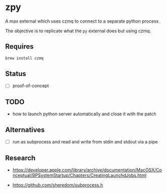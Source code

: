 # zpy

A max external which uses czmq to connect to a separate python process

The objective is to replicate what the `py` external does but using czmq.


## Requires

```bash
brew install czmq
```



## Status

- [ ] proof-of-concept




## TODO

- how to launch python server automatically and close it with the patch


## Alternatives

- [ ] run as subprocess and read and write from stdin and stdout via a pipe


## Research

- https://developer.apple.com/library/archive/documentation/MacOSX/Conceptual/BPSystemStartup/Chapters/CreatingLaunchdJobs.html

- https://github.com/sheredom/subprocess.h
